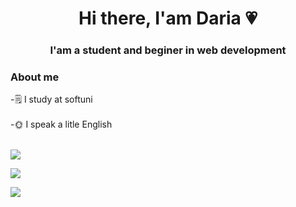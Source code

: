 
<div id = "header" align="center">
<h1>Hi there, I'am Daria 💗</h1>
<h3> I'am a student and beginer in web development</h3>
</div>

### About me
-🗒 I study at softuni <br></br>
-🌞 I speak a litle English <br></br>

![](http://github-profile-summary-cards.vercel.app/api/cards/profile-details?username=DariaSibova&theme=city_lights)


![](http://github-profile-summary-cards.vercel.app/api/cards/repos-per-language?username=DariaSibova&theme=city_lights) 

![](http://github-profile-summary-cards.vercel.app/api/cards/productive-time?username=DariaSibova&theme=city_lights&utcOffset=8)
<div id="stat" align="center">
<![](http://github-profile-summary-cards.vercel.app/api/cards/profile-details?username=DariaSibova&theme=city_lights)>





